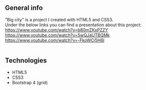 <h2>General info</h2>

"Big city" is a project I created with HTML5 and CSS3. <br>
Under the below links you can find a presentation about this project: <br>
https://www.youtube.com/watch?v=b80mZKxPZZY <br>
https://www.youtube.com/watch?v=5wQJaUTBQMk <br>
https://www.youtube.com/watch?v=-FkoWCj5H6I<br><br>

<h2>Technologies</h2>
<ul>
  <li>HTML5</li>
  <li>CSS3</li>
  <li>Bootstrap 4 (grid)</li>
